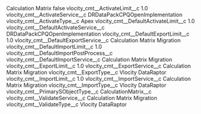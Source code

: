 <?xml version="1.0" encoding="UTF-8"?>
<CustomMetadata xmlns="http://soap.sforce.com/2006/04/metadata" xmlns:xsi="http://www.w3.org/2001/XMLSchema-instance" xmlns:xsd="http://www.w3.org/2001/XMLSchema">
    <label>Calculation Matrix</label>
    <protected>false</protected>
    <values>
        <field>vlocity_cmt__ActivateLimit__c</field>
        <value xsi:type="xsd:double">1.0</value>
    </values>
    <values>
        <field>vlocity_cmt__ActivateService__c</field>
        <value xsi:type="xsd:string">DRDataPackCPQOpenImplementation</value>
    </values>
    <values>
        <field>vlocity_cmt__ActivateType__c</field>
        <value xsi:type="xsd:string">Apex</value>
    </values>
    <values>
        <field>vlocity_cmt__DefaultActivateLimit__c</field>
        <value xsi:type="xsd:double">1.0</value>
    </values>
    <values>
        <field>vlocity_cmt__DefaultActivateService__c</field>
        <value xsi:type="xsd:string">DRDataPackCPQOpenImplementation</value>
    </values>
    <values>
        <field>vlocity_cmt__DefaultExportLimit__c</field>
        <value xsi:type="xsd:double">1.0</value>
    </values>
    <values>
        <field>vlocity_cmt__DefaultExportService__c</field>
        <value xsi:type="xsd:string">Calculation Matrix Migration</value>
    </values>
    <values>
        <field>vlocity_cmt__DefaultImportLimit__c</field>
        <value xsi:type="xsd:double">1.0</value>
    </values>
    <values>
        <field>vlocity_cmt__DefaultImportPostProcess__c</field>
        <value xsi:nil="true"/>
    </values>
    <values>
        <field>vlocity_cmt__DefaultImportService__c</field>
        <value xsi:type="xsd:string">Calculation Matrix Migration</value>
    </values>
    <values>
        <field>vlocity_cmt__ExportLimit__c</field>
        <value xsi:type="xsd:double">1.0</value>
    </values>
    <values>
        <field>vlocity_cmt__ExportService__c</field>
        <value xsi:type="xsd:string">Calculation Matrix Migration</value>
    </values>
    <values>
        <field>vlocity_cmt__ExportType__c</field>
        <value xsi:type="xsd:string">Vlocity DataRaptor</value>
    </values>
    <values>
        <field>vlocity_cmt__ImportLimit__c</field>
        <value xsi:type="xsd:double">1.0</value>
    </values>
    <values>
        <field>vlocity_cmt__ImportService__c</field>
        <value xsi:type="xsd:string">Calculation Matrix Migration</value>
    </values>
    <values>
        <field>vlocity_cmt__ImportType__c</field>
        <value xsi:type="xsd:string">Vlocity DataRaptor</value>
    </values>
    <values>
        <field>vlocity_cmt__PrimarySObjectType__c</field>
        <value xsi:type="xsd:string">CalculationMatrix__c</value>
    </values>
    <values>
        <field>vlocity_cmt__ValidateService__c</field>
        <value xsi:type="xsd:string">Calculation Matrix Migration</value>
    </values>
    <values>
        <field>vlocity_cmt__ValidateType__c</field>
        <value xsi:type="xsd:string">Vlocity DataRaptor</value>
    </values>
</CustomMetadata>
